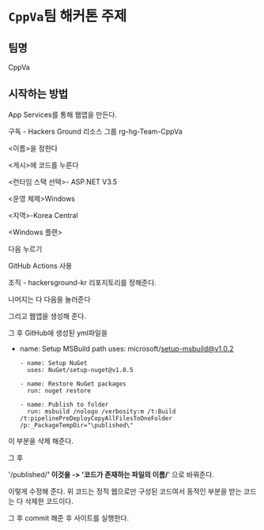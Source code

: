 # ` CppVa `팀 해커톤 주제

## 팀명

CppVa

## 시작하는 방법

App Services를 통해 웹앱을 만든다. 

구독 - Hackers Ground
리소스 그룹 rg-hg-Team-CppVa

<이름>을 정한다

<게시>에 코드를 누른다

<런타임 스택 선택>- ASP.NET  V3.5

<운영 체제>Windows

<지역>-Korea Central

<Windows 플랜>

다음 누르기

GitHub Actions 사용

조직 - hackersground-kr
리포지토리를 정해준다.

나머지는 다 다음을 눌러준다

그리고 웹앱을 생성해 준다.

그 후 GitHub에 생성된 yml파일을 

- name: Setup MSBuild path
        uses: microsoft/setup-msbuild@v1.0.2

      - name: Setup NuGet
        uses: NuGet/setup-nuget@v1.0.5

      - name: Restore NuGet packages
        run: nuget restore

      - name: Publish to folder
        run: msbuild /nologo /verbosity:m /t:Build /t:pipelinePreDeployCopyAllFilesToOneFolder /p:_PackageTempDir="\published\"

이 부분을 삭제 해준다.

그 후 

 '/published/**'  이것을 -> '코드가 존재하는 파일의 이름/**' 으로 바꿔준다.

이렇게 수정해 준다. 위 코드는 정적 웹으로만 구성된 코드여서 동적인 부분을 받는 코드는 다 삭제한 코드이다.

 그 후 commit 해준 후 사이트를 실행한다.
